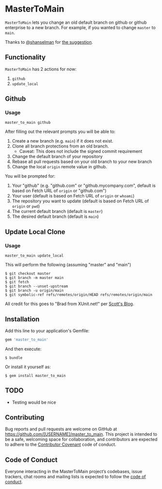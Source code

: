 # MasterToMain

`MasterToMain` lets you change an old default branch on github or github
enterprise to a new branch. For example, if you wanted to change `master` to
`main`.

Thanks to [@shanselman](https://github.com/shanselman) for [the
suggestion](https://twitter.com/shanselman/status/1269838158650195968).

## Functionality

`MasterToMain` has 2 actions for now:

1. `github`
2. `update_local`

## Github

### Usage

```
master_to_main github
```

After filling out the relevant prompts you will be able to:

1. Create a new branch (e.g. `main`) if it does not exist.
1. Clone all branch protections from an old branch.
   - Caveat: This does not include the signed commit requirement
1. Change the default branch of your repository
1. Rebase all pull requests based on your old branch to your new branch
1. Change the local `origin` remote value in github.

You will be prompted for:

1. Your "github" (e.g. "github.com" or "github.mycompany.com", default is based
on Fetch URL of `origin` or "github.com")
1. Your user (default is based on Fetch URL of `origin` or `whoami`)
1. The repository you want to update (default is based on Fetch URL of `origin`
or `pwd`)
1. The current default branch (default is `master`)
1. The desired default branch (default is `main`)

## Update Local Clone

### Usage

```
master_to_main update_local
```

This will perform the following (assuming "master" and "main")

```
$ git checkout master
$ git branch -m master main
$ git fetch
$ git branch --unset-upstream
$ git branch -u origin/main
$ git symbolic-ref refs/remotes/origin/HEAD refs/remotes/origin/main
```

All credit for this goes to "Brad from XUnit.net!" per [Scott's
Blog](https://www.hanselman.com/blog/EasilyRenameYourGitDefaultBranchFromMasterToMain.aspx).


## Installation

Add this line to your application's Gemfile:

```ruby
gem 'master_to_main'
```

And then execute:

    $ bundle

Or install it yourself as:

    $ gem install master_to_main

## TODO

- Testing would be nice

## Contributing

Bug reports and pull requests are welcome on GitHub at https://github.com/[USERNAME]/master_to_main. This project is intended to be a safe, welcoming space for collaboration, and contributors are expected to adhere to the [Contributor Covenant](http://contributor-covenant.org) code of conduct.

## Code of Conduct

Everyone interacting in the MasterToMain project’s codebases, issue trackers, chat rooms and mailing lists is expected to follow the [code of conduct](https://github.com/[USERNAME]/master_to_main/blob/master/CODE_OF_CONDUCT.md).
